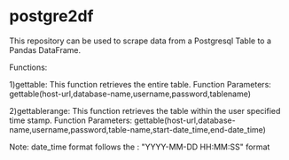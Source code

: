 # postgre2df

This repository can be used to scrape data from a Postgresql Table to a Pandas DataFrame.

Functions:

1)gettable: This function retrieves the entire table.
   Function Parameters: gettable(host-url,database-name,username,password,tablename)
    
2)gettablerange: This function retrieves the table within the user specified time stamp.
Function Parameters: gettable(host-url,database-name,username,password,table-name,start-date_time,end-date_time)
   
Note: date_time format follows the : "YYYY-MM-DD HH:MM:SS" format 
